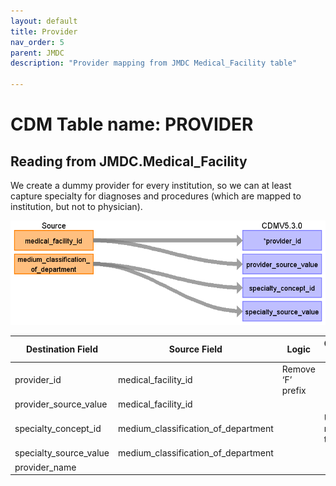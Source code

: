 ```yaml
---
layout: default
title: Provider
nav_order: 5
parent: JMDC
description: "Provider mapping from JMDC Medical_Facility table"

---
```


# CDM Table name: PROVIDER

## Reading from JMDC.Medical_Facility

We create a dummy provider for every institution, so we can at least capture specialty for diagnoses and procedures (which are mapped to institution, but not to physician).

![](images/image7.png)

| Destination   Field    | Source   Field                      | Logic             | Comment   Field   |
|------------------------|-------------------------------------|-------------------|-------------------|
| provider_id            | medical_facility_id                 | Remove ‘F’ prefix |                   |
| provider_source_value  | medical_facility_id                 |                   |                   |
| specialty_concept_id   | medium_classification_of_department |                   | Use mapping table |
| specialty_source_value | medium_classification_of_department |                   |                   |
| provider_name          |                                     |                   |                   |